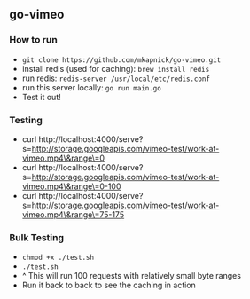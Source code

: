 ## go-vimeo

### How to run
- `git clone https://github.com/mkapnick/go-vimeo.git`
- install redis (used for caching): `brew install redis`
- run redis: `redis-server /usr/local/etc/redis.conf`
- run this server locally: `go run main.go`
- Test it out!

### Testing
 - curl http://localhost:4000/serve?s\=http://storage.googleapis.com/vimeo-test/work-at-vimeo.mp4\&range\=0
 - curl http://localhost:4000/serve?s\=http://storage.googleapis.com/vimeo-test/work-at-vimeo.mp4\&range\=0-100
 - curl http://localhost:4000/serve?s\=http://storage.googleapis.com/vimeo-test/work-at-vimeo.mp4\&range\=75-175

### Bulk Testing
 - `chmod +x ./test.sh`
 - `./test.sh`
 - ^ This will run 100 requests with relatively small byte ranges
 - Run it back to back to see the caching in action
